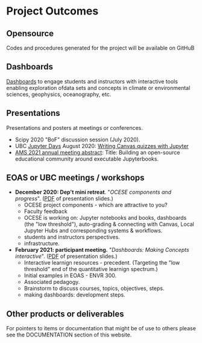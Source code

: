 # Project Outcomes

## Opensource

Codes and procedures generated for the project will be available on GitHuB

## Dashboards

[Dashboards](dashboards.html) to engage students and instructors with interactive tools enabling exploration ofdata sets and concepts in climate or environmental sciences, geophysics, oceanography, etc.

## Presentations

Presentations and posters at meetings or conferences.

* Scipy 2020 "BoF" discussion session (July 2020).
* UBC [Jupyter Days](https://ubc-dsci.github.io/jupyterdays/) August 2020: [Writing Canvas quizzes with Jupyter](https://github.com/UBC-DSCI/jupyterdays/blob/master/jupyterdays/sessions/austin-colclough/md2canvas.md)
* [AMS 2021 annual meeting abstract](https://ams.confex.com/ams/101ANNUAL/11python/papers/viewonly.cgi?password=582729&username=384767):
Title: Building an open-source educational community around executable Jupyterbooks.

## EOAS or UBC meetings / workshops

* **December 2020: Dep't mini retreat**. "_OCESE components and progress_". ([PDF](https://github.com/fhmjones/ocese-docs/blob/master/PDFs/ocese-demo-dec15.pdf) of presentation slides.)
  * OCESE project components - which are attractive to you?
  * Faculty feedback
  * OCESE is working on: Jupyter notebooks and books, dashboards (the "low threshold"), auto-grading & connecting with Canvas, Local Jupyter Hubs and corresponding systems & workflows.  
  * students and instructors perspectives.
  * infrastructure.
* **February 2021: participant meeting.** "_Dashboards: Making Concepts interactive_". ([PDF](https://github.com/fhmjones/ocese-docs/blob/master/PDFs/Fac-ProD-Feb-210215.pdf) of  presentation slides.)
  * Interactive learnign resources - precedent. (Targeting the "low threshold" end of the quantitative learnign spectrum.)
  * Initial examples in EOAS - ENVR 300.
  * Associated pedagogy.
  * Brainstorm to discuss courses, topics, objectives, steps.
  * making dashboards: development steps.

## Other products or deliverables

For pointers to items or documentation that might be of use to others please see the DOCUMENTATION section of this website.
